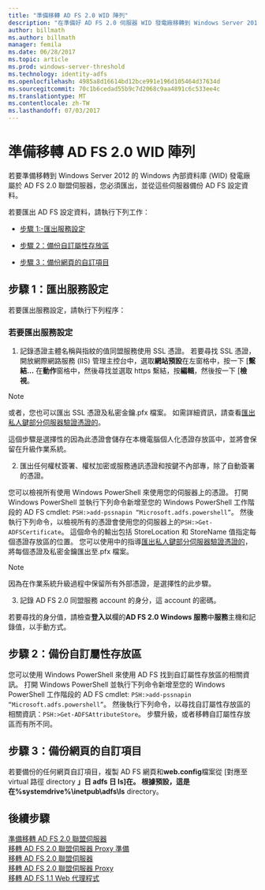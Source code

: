 ```yaml
---
title: "準備移轉 AD FS 2.0 WID 陣列"
description: "在準備好 AD FS 2.0 伺服器 WID 發電廠移轉到 Windows Server 2012 中提供的資訊。"
author: billmath
ms.author: billmath
manager: femila
ms.date: 06/28/2017
ms.topic: article
ms.prod: windows-server-threshold
ms.technology: identity-adfs
ms.openlocfilehash: 4985a8d16614bd12bce991e196d105464d37634d
ms.sourcegitcommit: 70c1b6cedad55b9c7d2068c9aa4891c6c533ee4c
ms.translationtype: MT
ms.contentlocale: zh-TW
ms.lasthandoff: 07/03/2017
---
```

# <a name="prepare-to-migrate-an-ad-fs-20-wid-farm"></a>準備移轉 AD FS 2.0 WID 陣列  
 若要準備移轉到 Windows Server 2012 的 Windows 內部資料庫 (WID) 發電廠屬於 AD FS 2.0 聯盟伺服器，您必須匯出，並從這些伺服器備份 AD FS 設定資料。  
  
 若要匯出 AD FS 設定資料，請執行下列工作：  
  
-   [步驟 1:-匯出服務設定](#step-1-export-service-settings)  
  
-   [步驟 2：備份自訂屬性存放區](#step-2-back-up-custom-attribute-stores)  
  
-   [步驟 3：備份網頁的自訂項目](#step-3-back-up-webpage-customizations)  
  
## <a name="step-1-export-service-settings"></a>步驟 1：匯出服務設定  
 若要匯出服務設定，請執行下列程序：  
  
### <a name="to-export-service-settings"></a>若要匯出服務設定  
  
1.  記錄憑證主體名稱與指紋的值同盟服務使用 SSL 憑證。 若要尋找 SSL 憑證，開放網際網路服務 (IIS) 管理主控台中，選取**網站預設**在左窗格中，按一下 [**繫結...** 在**動作**窗格中，然後尋找並選取 https 繫結，按**編輯**，然後按一下 [**檢視**。  
  
> [!NOTE]
>  或者，您也可以匯出 SSL 憑證及私密金鑰.pfx 檔案。 如需詳細資訊，請查看[匯出私人鍵部分伺服器驗證憑證的](Export-the-Private-Key-Portion-of-a-Server-Authentication-Certificate.md)。  
>   
>  這個步驟是選擇性的因為此憑證會儲存在本機電腦個人化憑證存放區中，並將會保留在升級作業系統。  
  
2.  匯出任何權杖簽署、權杖加密或服務通訊憑證和按鍵不內部專，除了自動簽署的憑證。  
  
您可以檢視所有使用 Windows PowerShell 來使用您的伺服器上的憑證。 打開 Windows PowerShell 並執行下列命令新增至您的 Windows PowerShell 工作階段的 AD FS cmdlet: `PSH:>add-pssnapin “Microsoft.adfs.powershell”`。 然後執行下列命令，以檢視所有的憑證會使用您的伺服器上的`PSH:>Get-ADFSCertificate`。 這個命令的輸出包括 StoreLocation 和 StoreName 值指定每個憑證存放區的位置。  您可以使用中的指導[匯出私人鍵部分伺服器驗證憑證的](Export-the-Private-Key-Portion-of-a-Server-Authentication-Certificate.md)，將每個憑證及私密金鑰匯出至.pfx 檔案。  
  
> [!NOTE]
>  因為在作業系統升級過程中保留所有外部憑證，是選擇性的此步驟。  
  
3.  記錄 AD FS 2.0 同盟服務 account 的身分，這 account 的密碼。  
  
若要尋找的身分值，請檢查**登入以**欄的**AD FS 2.0 Windows 服務**中**服務**主機和記錄值，以手動方式。  
  
## <a name="step-2-back-up-custom-attribute-stores"></a>步驟 2：備份自訂屬性存放區  
 您可以使用 Windows PowerShell 來使用 AD FS 找到自訂屬性存放區的相關資訊。 打開 Windows PowerShell 並執行下列命令新增至您的 Windows PowerShell 工作階段的 AD FS cmdlet: `PSH:>add-pssnapin “Microsoft.adfs.powershell”`。 然後執行下列命令，以尋找自訂屬性存放區的相關資訊：`PSH:>Get-ADFSAttributeStore`。 步驟升級，或者移轉自訂屬性存放區而有所不同。  
  
## <a name="step-3-back-up-webpage-customizations"></a>步驟 3：備份網頁的自訂項目  
 若要備份的任何網頁自訂項目，複製 AD FS 網頁和**web.config**檔案從 [對應至 virtual 路徑 directory **」日 adfs 日 ls]**在。 根據預設，這是在**%systemdrive%\inetpub\adfs\ls** directory。  

## <a name="next-steps"></a>後續步驟
 [準備移轉 AD FS 2.0 聯盟伺服器](prepare-to-migrate-ad-fs-fed-server.md)   
 [移轉 AD FS 2.0 聯盟伺服器 Proxy 準備](prepare-to-migrate-ad-fs-fed-proxy.md)   
 [移轉 AD FS 2.0 聯盟伺服器](migrate-the-ad-fs-fed-server.md)   
 [移轉 AD FS 2.0 聯盟伺服器 Proxy](migrate-the-ad-fs-2-fed-server-proxy.md)   
 [移轉 AD FS 1.1 Web 代理程式](migrate-the-ad-fs-web-agent.md)